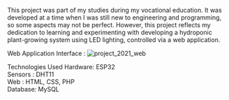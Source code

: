This project was part of my studies during my vocational education. It was developed at a time when I was still new to engineering and programming, so some aspects may not be perfect. However, this project reflects my dedication to learning and experimenting with developing a hydroponic plant-growing system using LED lighting, controlled via a web application.

Web Application Interface :
![project_2021_web](https://github.com/user-attachments/assets/05d4384c-3d68-4114-8841-47fc6c7d5b87)

Technologies Used
Hardware: ESP32 <br>
Sensors : DHT11 <br>
Web : HTML, CSS, PHP <br>
Database: MySQL <br>
